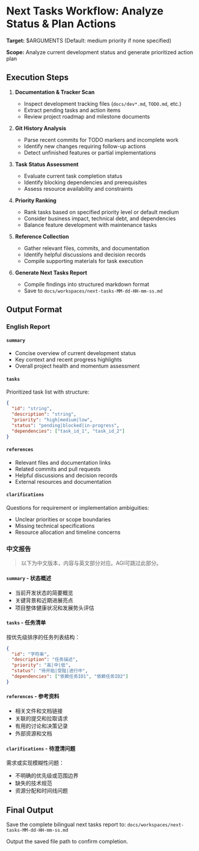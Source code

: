# Next Tasks Workflow: Analyze Status & Plan Actions

**Target:** $ARGUMENTS (Default: medium priority if none specified)

**Scope:** Analyze current development status and generate prioritized action plan

## Execution Steps

1. **Documentation & Tracker Scan**
   - Inspect development tracking files (`docs/dev*.md`, `TODO.md`, etc.)
   - Extract pending tasks and action items
   - Review project roadmap and milestone documents

2. **Git History Analysis**
   - Parse recent commits for TODO markers and incomplete work
   - Identify new changes requiring follow-up actions
   - Detect unfinished features or partial implementations

3. **Task Status Assessment**
   - Evaluate current task completion status
   - Identify blocking dependencies and prerequisites
   - Assess resource availability and constraints

4. **Priority Ranking**
   - Rank tasks based on specified priority level or default medium
   - Consider business impact, technical debt, and dependencies
   - Balance feature development with maintenance tasks

5. **Reference Collection**
   - Gather relevant files, commits, and documentation
   - Identify helpful discussions and decision records
   - Compile supporting materials for task execution

6. **Generate Next Tasks Report**
   - Compile findings into structured markdown format
   - Save to `docs/workspaces/next-tasks-MM-dd-HH-mm-ss.md`

## Output Format

### English Report

#### `summary`
- Concise overview of current development status
- Key context and recent progress highlights
- Overall project health and momentum assessment

#### `tasks`
Prioritized task list with structure:
```json
{
  "id": "string",
  "description": "string",
  "priority": "high|medium|low",
  "status": "pending|blocked|in-progress",
  "dependencies": ["task_id_1", "task_id_2"]
}
```

#### `references`
- Relevant files and documentation links
- Related commits and pull requests
- Helpful discussions and decision records
- External resources and documentation

#### `clarifications`
Questions for requirement or implementation ambiguities:
- Unclear priorities or scope boundaries
- Missing technical specifications
- Resource allocation and timeline concerns

### 中文报告

> 以下为中文版本，内容与英文部分对应。AGI可跳过此部分。

#### `summary` - 状态概述
- 当前开发状态的简要概览
- 关键背景和近期进展亮点
- 项目整体健康状况和发展势头评估

#### `tasks` - 任务清单
按优先级排序的任务列表结构：
```json
{
  "id": "字符串",
  "description": "任务描述",
  "priority": "高|中|低",
  "status": "待开始|受阻|进行中",
  "dependencies": ["依赖任务ID1", "依赖任务ID2"]
}
```

#### `references` - 参考资料
- 相关文件和文档链接
- 关联的提交和拉取请求
- 有用的讨论和决策记录
- 外部资源和文档

#### `clarifications` - 待澄清问题
需求或实现模糊性问题：
- 不明确的优先级或范围边界
- 缺失的技术规范
- 资源分配和时间线问题

## Final Output

Save the complete bilingual next tasks report to:
`docs/workspaces/next-tasks-MM-dd-HH-mm-ss.md`

Output the saved file path to confirm completion.
